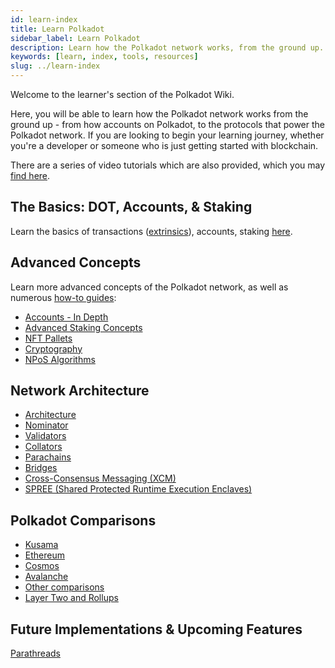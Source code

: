 ```yaml
---
id: learn-index
title: Learn Polkadot
sidebar_label: Learn Polkadot
description: Learn how the Polkadot network works, from the ground up.
keywords: [learn, index, tools, resources]
slug: ../learn-index
---
```


Welcome to the learner's section of the Polkadot Wiki.

Here, you will be able to learn how the Polkadot network works from the ground up - from how
accounts on Polkadot, to the protocols that power the Polkadot network. If you are looking to begin
your learning journey, whether you're a developer or someone who is just getting started with
blockchain.

There are a series of video tutorials which are also provided, which you may
[find here](./learn-video-tutorials.md).

## The Basics: DOT, Accounts, & Staking

Learn the basics of transactions ([extrinsics](./learn-extrinsics)), accounts, staking
[here](./learn-accounts).

## Advanced Concepts

Learn more advanced concepts of the Polkadot network, as well as numerous
[how-to guides](./learn-staking-guides):

- [Accounts - In Depth](./learn-account-advanced)
- [Advanced Staking Concepts](./learn-staking-advanced.md)
- [NFT Pallets](./learn-nft-pallets.md)
- [Cryptography](./learn-cryptography.md)
- [NPoS Algorithms](./learn-phragmen)

## Network Architecture

- [Architecture](./learn-architecture.md)
- [Nominator](./learn-nominator.md)
- [Validators](./learn-validator.md)
- [Collators](./learn-collator.md)
- [Parachains](./learn-parachains.md)
- [Bridges](./learn-bridges.md)
- [Cross-Consensus Messaging (XCM)](./learn-xcm.md)
- [SPREE (Shared Protected Runtime Execution Enclaves)](./learn-spree.md)

## Polkadot Comparisons

- [Kusama](./learn-comparisons-kusama.md)
- [Ethereum](./learn-comparison-ethereum-2.md)
- [Cosmos](./learn-comparisons-cosmos.md)
- [Avalanche](./learn-comparisons-avalanche.md)
- [Other comparisons](./learn-comparisons.md)
- [Layer Two and Rollups](./learn-comparison-rollups.md)

## Future Implementations & Upcoming Features

[Parathreads](./learn-parathreads.md)
